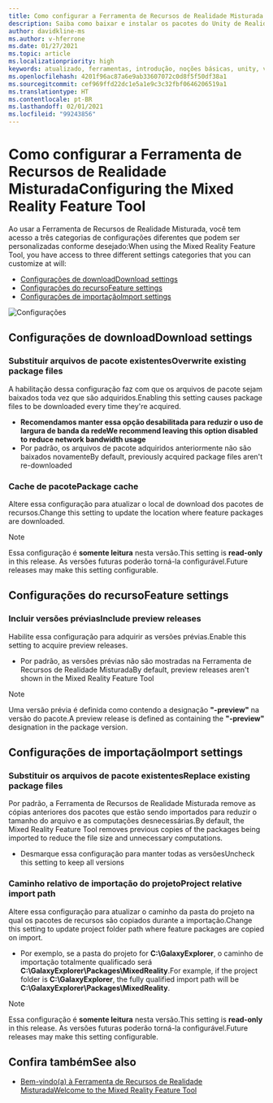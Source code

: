```yaml
---
title: Como configurar a Ferramenta de Recursos de Realidade Misturada
description: Saiba como baixar e instalar os pacotes do Unity de Realidade Misturada por meio da Ferramenta de Recursos de MR para desenvolvimento do HoloLens e da VR.
author: davidkline-ms
ms.author: v-hferrone
ms.date: 01/27/2021
ms.topic: article
ms.localizationpriority: high
keywords: atualizado, ferramentas, introdução, noções básicas, unity, visual studio, kit de ferramentas, headset de realidade misturada, headset do windows mixed reality, headset de realidade virtual, instalação, Windows, HoloLens, emulador, unreal, openxr
ms.openlocfilehash: 4201f96ac87a6e9ab33607072c0d8f5f50df38a1
ms.sourcegitcommit: cef969ffd22dc1e5a1e9c3c32fbf0646206519a1
ms.translationtype: HT
ms.contentlocale: pt-BR
ms.lasthandoff: 02/01/2021
ms.locfileid: "99243856"
---
```

# <a name="configuring-the-mixed-reality-feature-tool"></a><span data-ttu-id="48ce1-104">Como configurar a Ferramenta de Recursos de Realidade Misturada</span><span class="sxs-lookup"><span data-stu-id="48ce1-104">Configuring the Mixed Reality Feature Tool</span></span>

<span data-ttu-id="48ce1-105">Ao usar a Ferramenta de Recursos de Realidade Misturada, você tem acesso a três categorias de configurações diferentes que podem ser personalizadas conforme desejado:</span><span class="sxs-lookup"><span data-stu-id="48ce1-105">When using the Mixed Reality Feature Tool, you have access to three different settings categories that you can customize at will:</span></span>

* [<span data-ttu-id="48ce1-106">Configurações de download</span><span class="sxs-lookup"><span data-stu-id="48ce1-106">Download settings</span></span>](#download-settings)
* [<span data-ttu-id="48ce1-107">Configurações do recurso</span><span class="sxs-lookup"><span data-stu-id="48ce1-107">Feature settings</span></span>](#feature-settings)
* [<span data-ttu-id="48ce1-108">Configurações de importação</span><span class="sxs-lookup"><span data-stu-id="48ce1-108">Import settings</span></span>](#import-settings)

![Configurações](images/FeatureToolSettings.png)

## <a name="download-settings"></a><span data-ttu-id="48ce1-110">Configurações de download</span><span class="sxs-lookup"><span data-stu-id="48ce1-110">Download settings</span></span>

### <a name="overwrite-existing-package-files"></a><span data-ttu-id="48ce1-111">Substituir arquivos de pacote existentes</span><span class="sxs-lookup"><span data-stu-id="48ce1-111">Overwrite existing package files</span></span>

<span data-ttu-id="48ce1-112">A habilitação dessa configuração faz com que os arquivos de pacote sejam baixados toda vez que são adquiridos.</span><span class="sxs-lookup"><span data-stu-id="48ce1-112">Enabling this setting causes package files to be downloaded every time they're acquired.</span></span> 
* <span data-ttu-id="48ce1-113">**Recomendamos manter essa opção desabilitada para reduzir o uso de largura de banda da rede**</span><span class="sxs-lookup"><span data-stu-id="48ce1-113">**We recommend leaving this option disabled to reduce network bandwidth usage**</span></span>
* <span data-ttu-id="48ce1-114">Por padrão, os arquivos de pacote adquiridos anteriormente não são baixados novamente</span><span class="sxs-lookup"><span data-stu-id="48ce1-114">By default, previously acquired package files aren't re-downloaded</span></span>

### <a name="package-cache"></a><span data-ttu-id="48ce1-115">Cache de pacote</span><span class="sxs-lookup"><span data-stu-id="48ce1-115">Package cache</span></span>

<span data-ttu-id="48ce1-116">Altere essa configuração para atualizar o local de download dos pacotes de recursos.</span><span class="sxs-lookup"><span data-stu-id="48ce1-116">Change this setting to update the location where feature packages are downloaded.</span></span>

> [!NOTE]
> <span data-ttu-id="48ce1-117">Essa configuração é **somente leitura** nesta versão.</span><span class="sxs-lookup"><span data-stu-id="48ce1-117">This setting is **read-only** in this release.</span></span> <span data-ttu-id="48ce1-118">As versões futuras poderão torná-la configurável.</span><span class="sxs-lookup"><span data-stu-id="48ce1-118">Future releases may make this setting configurable.</span></span>

## <a name="feature-settings"></a><span data-ttu-id="48ce1-119">Configurações do recurso</span><span class="sxs-lookup"><span data-stu-id="48ce1-119">Feature settings</span></span>

### <a name="include-preview-releases"></a><span data-ttu-id="48ce1-120">Incluir versões prévias</span><span class="sxs-lookup"><span data-stu-id="48ce1-120">Include preview releases</span></span>

<span data-ttu-id="48ce1-121">Habilite essa configuração para adquirir as versões prévias.</span><span class="sxs-lookup"><span data-stu-id="48ce1-121">Enable this setting to acquire preview releases.</span></span>
* <span data-ttu-id="48ce1-122">Por padrão, as versões prévias não são mostradas na Ferramenta de Recursos de Realidade Misturada</span><span class="sxs-lookup"><span data-stu-id="48ce1-122">By default, preview releases aren't shown in the Mixed Reality Feature Tool</span></span> 

> [!NOTE]
> <span data-ttu-id="48ce1-123">Uma versão prévia é definida como contendo a designação **"-preview"** na versão do pacote.</span><span class="sxs-lookup"><span data-stu-id="48ce1-123">A preview release is defined as containing the **"-preview"** designation in the package version.</span></span>

## <a name="import-settings"></a><span data-ttu-id="48ce1-124">Configurações de importação</span><span class="sxs-lookup"><span data-stu-id="48ce1-124">Import settings</span></span>

### <a name="replace-existing-package-files"></a><span data-ttu-id="48ce1-125">Substituir os arquivos de pacote existentes</span><span class="sxs-lookup"><span data-stu-id="48ce1-125">Replace existing package files</span></span>

<span data-ttu-id="48ce1-126">Por padrão, a Ferramenta de Recursos de Realidade Misturada remove as cópias anteriores dos pacotes que estão sendo importados para reduzir o tamanho do arquivo e as computações desnecessárias.</span><span class="sxs-lookup"><span data-stu-id="48ce1-126">By default, the Mixed Reality Feature Tool removes previous copies of the packages being imported to reduce the file size and unnecessary computations.</span></span> 
* <span data-ttu-id="48ce1-127">Desmarque essa configuração para manter todas as versões</span><span class="sxs-lookup"><span data-stu-id="48ce1-127">Uncheck this setting to keep all versions</span></span>

### <a name="project-relative-import-path"></a><span data-ttu-id="48ce1-128">Caminho relativo de importação do projeto</span><span class="sxs-lookup"><span data-stu-id="48ce1-128">Project relative import path</span></span>

<span data-ttu-id="48ce1-129">Altere essa configuração para atualizar o caminho da pasta do projeto na qual os pacotes de recursos são copiados durante a importação.</span><span class="sxs-lookup"><span data-stu-id="48ce1-129">Change this setting to update project folder path where feature packages are copied on import.</span></span> 
* <span data-ttu-id="48ce1-130">Por exemplo, se a pasta do projeto for **C:\GalaxyExplorer**, o caminho de importação totalmente qualificado será **C:\GalaxyExplorer\Packages\MixedReality**.</span><span class="sxs-lookup"><span data-stu-id="48ce1-130">For example, if the project folder is **C:\GalaxyExplorer**, the fully qualified import path will be **C:\GalaxyExplorer\Packages\MixedReality**.</span></span>

> [!NOTE]
> <span data-ttu-id="48ce1-131">Essa configuração é **somente leitura** nesta versão.</span><span class="sxs-lookup"><span data-stu-id="48ce1-131">This setting is **read-only** in this release.</span></span> <span data-ttu-id="48ce1-132">As versões futuras poderão torná-la configurável.</span><span class="sxs-lookup"><span data-stu-id="48ce1-132">Future releases may make this setting configurable.</span></span>

## <a name="see-also"></a><span data-ttu-id="48ce1-133">Confira também</span><span class="sxs-lookup"><span data-stu-id="48ce1-133">See also</span></span>

- [<span data-ttu-id="48ce1-134">Bem-vindo(a) à Ferramenta de Recursos de Realidade Misturada</span><span class="sxs-lookup"><span data-stu-id="48ce1-134">Welcome to the Mixed Reality Feature Tool</span></span>](welcome-to-mr-feature-tool.md)